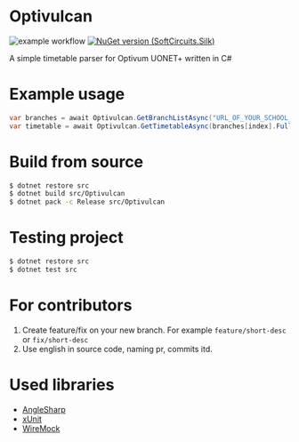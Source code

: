 # Optivulcan
![example workflow](https://github.com/MRmlik12/Optivulcan/actions/workflows/build-deploy.yml/badge.svg)
[![NuGet version (SoftCircuits.Silk)](https://img.shields.io/nuget/v/Optivulcan.svg?style=flat)](https://www.nuget.org/packages/Optivulcan/)

A simple timetable parser for Optivum UONET+ written in C# 

# Example usage

```csharp
var branches = await Optivulcan.GetBranchListAsync("URL_OF_YOUR_SCHOOL_TIMETABLE"); // Get branches
var timetable = await Optivulcan.GetTimetableAsync(branches[index].FullUrl) // Get timetable
```

# Build from source

```bash
$ dotnet restore src
$ dotnet build src/Optivulcan
$ dotnet pack -c Release src/Optivulcan
```

# Testing project
```bash
$ dotnet restore src
$ dotnet test src
```

# For contributors

1. Create feature/fix on your new branch. For example `feature/short-desc` or `fix/short-desc`
2. Use english in source code, naming pr, commits itd.

# Used libraries

* [AngleSharp](https://github.com/AngleSharp/AngleSharp)
* [xUnit](https://github.com/xunit/xunit)
* [WireMock](https://github.com/tomakehurst/wiremock)